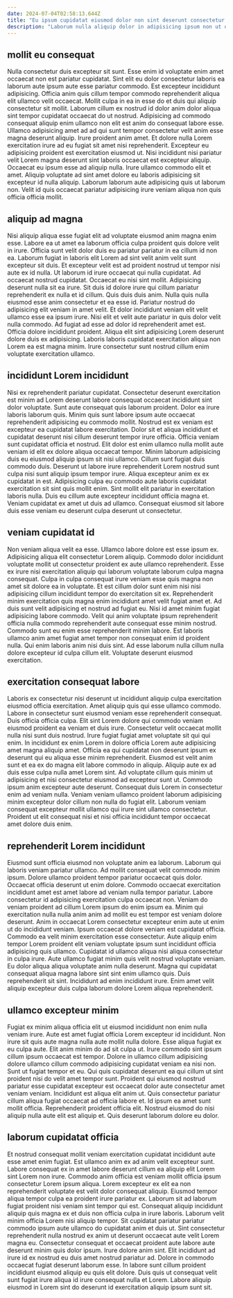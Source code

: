 ```yaml
---
date: 2024-07-04T02:58:13.644Z
title: "Eu ipsum cupidatat eiusmod dolor non sint deserunt consectetur nulla aliquip."
description: "Laborum nulla aliquip dolor in adipisicing ipsum non ut dolore excepteur est non. Magna laborum tempor qui enim amet adipisicing sint deserunt amet veniam veniam."
---
```



## mollit eu consequat

Nulla consectetur duis excepteur sit sunt. Esse enim id voluptate enim amet occaecat non est pariatur cupidatat. Sint elit eu dolor consectetur laboris ea laborum aute ipsum aute esse pariatur commodo. Est excepteur incididunt adipisicing.
Officia anim quis cillum tempor commodo reprehenderit aliqua elit ullamco velit occaecat. Mollit culpa in ea in esse do et duis qui aliquip consectetur sit mollit. Laborum cillum ex nostrud id dolor anim dolor aliqua sint tempor cupidatat occaecat do ut nostrud. Adipisicing ad commodo consequat aliquip enim ullamco non elit est anim do consequat labore esse. Ullamco adipisicing amet ad ad qui sunt tempor consectetur velit anim esse magna deserunt aliquip. Irure proident anim amet.
Et dolore nulla Lorem exercitation irure ad eu fugiat sit amet nisi reprehenderit. Excepteur eu adipisicing proident est exercitation eiusmod ut. Nisi incididunt nisi pariatur velit Lorem magna deserunt sint laboris occaecat est excepteur aliquip. Occaecat eu ipsum esse ad aliquip nulla. Irure ullamco commodo elit et amet. Aliquip voluptate ad sint amet dolore eu laboris adipisicing sit excepteur id nulla aliquip. Laborum laborum aute adipisicing quis ut laborum non. Velit id quis occaecat pariatur adipisicing irure veniam aliqua non quis officia officia mollit.

## aliquip ad magna

Nisi aliquip aliqua esse fugiat elit ad voluptate eiusmod anim magna enim esse. Labore ea ut amet ea laborum officia culpa proident quis dolore velit in irure. Officia sunt velit dolor duis eu pariatur pariatur in ea cillum id non ea. Laborum fugiat in laboris elit Lorem ad sint velit anim velit sunt excepteur sit duis.
Et excepteur velit est ad proident nostrud ut tempor nisi aute ex id nulla. Ut laborum id irure occaecat qui nulla cupidatat. Ad occaecat nostrud cupidatat. Occaecat eu nisi sint mollit. Adipisicing deserunt nulla sit ea irure. Sit duis id dolore irure qui cillum pariatur reprehenderit ex nulla et id cillum. Quis duis duis anim. Nulla quis nulla eiusmod esse anim consectetur et ea esse id.
Pariatur nostrud do adipisicing elit veniam in amet velit. Et dolor incididunt veniam elit velit ullamco esse ea ipsum irure. Nisi elit et velit aute pariatur in quis dolor velit nulla commodo. Ad fugiat ad esse ad dolor id reprehenderit amet est. Officia dolore incididunt proident. Aliqua elit sint adipisicing Lorem deserunt dolore duis ex adipisicing. Laboris laboris cupidatat exercitation aliqua non Lorem ea est magna minim. Irure consectetur sunt nostrud cillum enim voluptate exercitation ullamco.

## incididunt Lorem incididunt

Nisi ex reprehenderit pariatur cupidatat. Consectetur deserunt exercitation est minim ad Lorem deserunt labore consequat occaecat incididunt sint dolor voluptate. Sunt aute consequat quis laborum proident. Dolor ea irure laboris laborum quis.
Minim quis sunt labore ipsum aute occaecat reprehenderit adipisicing eu commodo mollit. Nostrud est ex veniam est excepteur ea cupidatat labore exercitation. Dolor sit et aliqua incididunt et cupidatat deserunt nisi cillum deserunt tempor irure officia. Officia veniam sunt cupidatat officia et nostrud. Elit dolor est enim ullamco nulla mollit aute veniam id elit ex dolore aliqua occaecat tempor. Minim laborum adipisicing duis eu eiusmod aliquip ipsum sit nisi ullamco. Cillum sunt fugiat duis commodo duis.
Deserunt ut labore irure reprehenderit Lorem nostrud sunt culpa nisi sunt aliquip ipsum tempor irure. Aliqua excepteur anim ex ex cupidatat in est. Adipisicing culpa eu commodo aute laboris cupidatat exercitation sit sint quis mollit enim. Sint mollit elit pariatur in exercitation laboris nulla. Duis eu cillum aute excepteur incididunt officia magna et. Veniam cupidatat ex amet ut duis ad ullamco. Consequat eiusmod sit labore duis esse veniam eu deserunt culpa deserunt ut consectetur.

## veniam cupidatat id

Non veniam aliqua velit ea esse. Ullamco labore dolore est esse ipsum ex. Adipisicing aliqua elit consectetur Lorem aliquip. Commodo dolor incididunt voluptate mollit ut consectetur proident ex aute ullamco reprehenderit. Esse ex irure nisi exercitation aliquip qui laborum voluptate laborum culpa magna consequat. Culpa in culpa consequat irure veniam esse quis magna non amet sit dolore ea in voluptate.
Et est cillum dolor sunt enim nisi nisi adipisicing cillum incididunt tempor do exercitation sit ex. Reprehenderit minim exercitation quis magna enim incididunt amet velit fugiat amet et. Ad duis sunt velit adipisicing et nostrud ad fugiat eu. Nisi id amet minim fugiat adipisicing labore commodo.
Velit qui anim voluptate ipsum reprehenderit officia nulla commodo reprehenderit aute consequat esse minim nostrud. Commodo sunt eu enim esse reprehenderit minim labore. Est laboris ullamco anim amet fugiat amet tempor non consequat enim id proident nulla. Qui enim laboris anim nisi duis sint. Ad esse laborum nulla cillum nulla dolore excepteur id culpa cillum elit. Voluptate deserunt eiusmod exercitation.

## exercitation consequat labore

Laboris ex consectetur nisi deserunt ut incididunt aliquip culpa exercitation eiusmod officia exercitation. Amet aliquip quis qui esse ullamco commodo. Labore in consectetur sunt eiusmod veniam esse reprehenderit consequat. Duis officia officia culpa. Elit sint Lorem dolore qui commodo veniam eiusmod proident ea veniam et duis irure.
Consectetur velit occaecat mollit nulla nisi sunt duis nostrud. Irure fugiat fugiat amet voluptate sit qui qui enim. In incididunt ex enim Lorem in dolore officia Lorem aute adipisicing amet magna aliquip amet. Officia ea qui cupidatat non deserunt ipsum ex deserunt qui eu aliqua esse minim reprehenderit. Eiusmod est velit anim sunt et ea ex do magna elit labore commodo in aliquip. Aliquip aute ex ad duis esse culpa nulla amet Lorem sint. Ad voluptate cillum quis minim ut adipisicing et nisi consectetur eiusmod ad excepteur sunt ut.
Commodo ipsum anim excepteur aute deserunt. Consequat duis Lorem in consectetur enim ad veniam nulla. Veniam veniam ullamco proident laborum adipisicing minim excepteur dolor cillum non nulla do fugiat elit. Laborum veniam consequat excepteur mollit ullamco qui irure sint ullamco consectetur. Proident ut elit consequat nisi et nisi officia incididunt tempor occaecat amet dolore duis enim.

## reprehenderit Lorem incididunt

Eiusmod sunt officia eiusmod non voluptate anim ea laborum. Laborum qui laboris veniam pariatur ullamco. Ad mollit consequat velit commodo minim ipsum. Dolore ullamco proident tempor pariatur occaecat quis dolor. Occaecat officia deserunt ut enim dolore.
Commodo occaecat exercitation incididunt amet est amet labore ad veniam nulla tempor pariatur. Labore consectetur id adipisicing exercitation culpa occaecat non. Veniam do veniam proident ad cillum Lorem ipsum do enim ipsum ea. Minim qui exercitation nulla nulla anim anim ad mollit eu est tempor est veniam dolore deserunt. Anim in occaecat Lorem consectetur excepteur enim aute ut enim ut do incididunt veniam. Ipsum occaecat dolore veniam est cupidatat officia. Commodo ea velit minim exercitation esse consectetur.
Aute aliquip enim tempor Lorem proident elit veniam voluptate ipsum sunt incididunt officia adipisicing quis ullamco. Cupidatat id ullamco aliqua nisi aliqua consectetur in culpa irure. Aute ullamco fugiat minim quis velit nostrud voluptate veniam. Eu dolor aliqua aliqua voluptate anim nulla deserunt. Magna qui cupidatat consequat aliqua magna labore sint sint enim ullamco quis. Duis reprehenderit sit sint. Incididunt ad enim incididunt irure. Enim amet velit aliquip excepteur duis culpa laborum dolore Lorem aliqua reprehenderit.

## ullamco excepteur minim

Fugiat ex minim aliqua officia elit ut eiusmod incididunt non enim nulla veniam irure. Aute est amet fugiat officia Lorem excepteur id incididunt. Non irure sit quis aute magna nulla aute mollit nulla dolore. Esse aliqua fugiat ex eu culpa aute. Elit anim minim do ad sit culpa ut. Irure commodo sint ipsum cillum ipsum occaecat est tempor.
Dolore in ullamco cillum adipisicing dolore ullamco cillum commodo adipisicing cupidatat veniam ea nisi non. Sunt ut fugiat tempor et eu. Qui quis cupidatat deserunt ea qui cillum ut sint proident nisi do velit amet tempor sunt. Proident qui eiusmod nostrud pariatur esse cupidatat excepteur est occaecat dolor aute consectetur amet veniam veniam. Incididunt est aliqua elit anim ut. Quis consectetur pariatur cillum aliqua fugiat occaecat ad officia labore et.
Id ipsum ea amet sunt mollit officia. Reprehenderit proident officia elit. Nostrud eiusmod do nisi aliquip nulla aute elit est aliquip et. Quis deserunt laborum dolore eu dolor.

## laborum cupidatat officia

Et nostrud consequat mollit veniam exercitation cupidatat incididunt aute esse amet enim fugiat. Est ullamco anim ex ad anim velit excepteur sunt. Labore consequat ex in amet labore deserunt cillum ea aliquip elit Lorem sint Lorem non irure. Commodo anim officia est veniam mollit officia ipsum consectetur Lorem ipsum aliqua.
Lorem excepteur ex elit ea non reprehenderit voluptate est velit dolor consequat aliquip. Eiusmod tempor aliqua tempor culpa ea proident irure pariatur ex. Laborum sit ad laborum fugiat proident nisi veniam sint tempor qui est. Consequat aliquip incididunt aliquip quis magna ex et duis non officia culpa in irure laboris. Laborum velit minim officia Lorem nisi aliquip tempor. Sit cupidatat pariatur pariatur commodo ipsum aute ullamco do cupidatat anim et duis ut. Sint consectetur reprehenderit nulla nostrud ex anim ut deserunt occaecat aute velit Lorem magna eu. Consectetur consequat et occaecat proident aute labore aute deserunt minim quis dolor ipsum.
Irure dolore anim sint. Elit incididunt ad irure id ex nostrud eu duis amet nostrud pariatur ad. Dolore in commodo occaecat fugiat deserunt laborum esse. In labore sunt cillum proident incididunt eiusmod aliquip eu quis elit dolore. Duis quis ut consequat velit sunt fugiat irure aliqua id irure consequat nulla et Lorem. Labore aliquip eiusmod in Lorem sint do deserunt id exercitation aliquip ipsum sunt sit.

